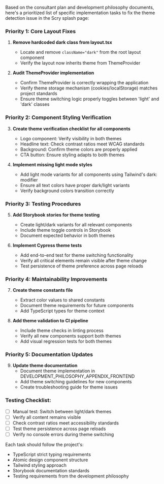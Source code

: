 Based on the consultant plan and development philosophy documents, here's a prioritized list of specific implementation tasks to fix the theme detection issue in the Scry splash page:

### Priority 1: Core Layout Fixes
1. **Remove hardcoded dark class from layout.tsx**
   - Locate and remove `className="dark"` from the root layout component
   - Verify the layout now inherits theme from ThemeProvider

2. **Audit ThemeProvider implementation**
   - Confirm ThemeProvider is correctly wrapping the application
   - Verify theme storage mechanism (cookies/localStorage) matches project standards
   - Ensure theme switching logic properly toggles between 'light' and 'dark' classes

### Priority 2: Component Styling Verification
3. **Create theme verification checklist for all components**
   - Logo component: Verify visibility in both themes
   - Headline text: Check contrast ratios meet WCAG standards
   - Background: Confirm theme colors are properly applied
   - CTA button: Ensure styling adapts to both themes

4. **Implement missing light mode styles**
   - Add light mode variants for all components using Tailwind's dark: modifier
   - Ensure all text colors have proper dark/light variants
   - Verify background colors transition correctly

### Priority 3: Testing Procedures
5. **Add Storybook stories for theme testing**
   - Create light/dark variants for all relevant components
   - Include theme toggle controls in Storybook
   - Document expected behavior in both themes

6. **Implement Cypress theme tests**
   - Add end-to-end test for theme switching functionality
   - Verify all critical elements remain visible after theme change
   - Test persistence of theme preference across page reloads

### Priority 4: Maintainability Improvements
7. **Create theme constants file**
   - Extract color values to shared constants
   - Document theme requirements for future components
   - Add TypeScript types for theme context

8. **Add theme validation to CI pipeline**
   - Include theme checks in linting process
   - Verify all new components support both themes
   - Add visual regression tests for both themes

### Priority 5: Documentation Updates
9. **Update theme documentation**
   - Document theme implementation in DEVELOPMENT_PHILOSOPHY_APPENDIX_FRONTEND
   - Add theme switching guidelines for new components
   - Create troubleshooting guide for theme issues

### Testing Checklist:
- [ ] Manual test: Switch between light/dark themes
- [ ] Verify all content remains visible
- [ ] Check contrast ratios meet accessibility standards
- [ ] Test theme persistence across page reloads
- [ ] Verify no console errors during theme switching

Each task should follow the project's:
- TypeScript strict typing requirements
- Atomic design component structure
- Tailwind styling approach
- Storybook documentation standards
- Testing requirements from the development philosophy
